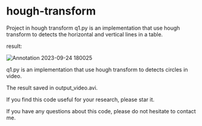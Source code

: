 # hough-transform
Project in hough transform
q1.py is an implementation that use hough transform to detects the horizontal and vertical lines in a table.

result:

![Annotation 2023-09-24 180025](https://github.com/RominaZakerian/hough-transform/assets/82145034/2294c006-33b5-4ff2-a873-3ca55b535ba2)

q1.py is an implementation that use hough transform to detects circles in video.

The result saved in output_video.avi.

If you find this code useful for your research, please star it.

If you have any questions about this code, please do not hesitate to contact me.
